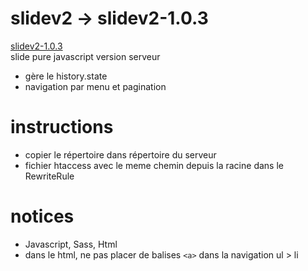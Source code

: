 # slidev2 -> slidev2-1.0.3 
 [slidev2-1.0.3](https://github.com/marmits/slidev2/archive/v1.0.3.zip)  
slide pure javascript version serveur
- gère le history.state
- navigation par menu et pagination

# instructions
- copier le répertoire dans répertoire du serveur
- fichier htaccess avec le meme chemin depuis la racine dans le RewriteRule

# notices 
- Javascript, Sass, Html
- dans le html, ne pas placer de balises ```<a>``` dans la navigation ul > li
